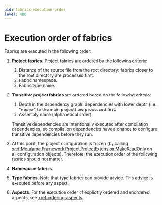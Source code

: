 ```yaml
---
uid: fabrics-execution-order
level: 400
---
```


# Execution order of fabrics

Fabrics are executed in the following order:

1. **Project fabrics**. Project fabrics are ordered by the following criteria:

    1. Distance of the source file from the root directory: fabrics closer to the root directory are processed first.
    2. Fabric namespace.
    3. Fabric type name.


2. **Transitive project fabrics** are ordered based on the following criteria:

     1. Depth in the dependency graph: dependencies with lower depth (i.e. "nearer" to the main project) are processed first.
     2. Assembly name (alphabetical order).

    Transitive dependencies are intentionally executed after compilation dependencies, so compilation dependencies have a chance to configure transitive dependencies before they run.

3. At this point, the project configuration is frozen (by calling <xref:Metalama.Framework.Project.ProjectExtension.MakeReadOnly> on all configuration objects). Therefore, the execution order of the following fabrics should not matter.

4. **Namespace fabrics**.

5. **Type fabrics**.
   Note that type fabrics can provide advice. This advice is executed before any aspect.
6. **Aspects**. For the execution order of explicitly ordered and unordered aspects, see <xref:ordering-aspects>.


